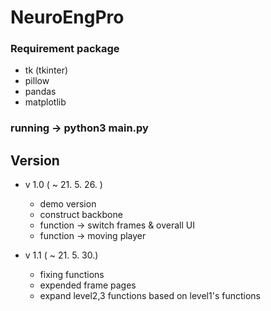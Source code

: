 # NeuroEngPro

### Requirement package
* tk (tkinter)
* pillow
* pandas
* matplotlib

### running -> python3 main.py

## Version
* v 1.0 ( ~ 21. 5. 26. )
    * demo version
    * construct backbone
    * function -> switch frames & overall UI
    * function -> moving player
    
* v 1.1 ( ~ 21. 5. 30.)
    * fixing functions
    * expended frame pages
    * expand level2,3 functions based on level1's functions 

